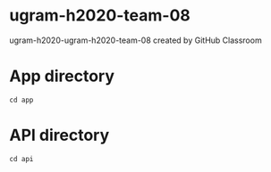 # ugram-h2020-team-08
ugram-h2020-ugram-h2020-team-08 created by GitHub Classroom

# App directory
`cd app`

# API directory
`cd api`
